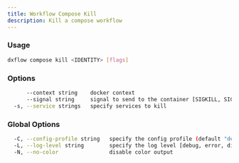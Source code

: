 ```yaml
---
title: Workflow Compose Kill 
description: Kill a compose workflow
---
```


### Usage

```bash
dxflow compose kill <IDENTITY> [flags]
```

### Options

```bash
      --context string    docker context
      --signal string     signal to send to the container [SIGKILL, SIGINT, ... ] (default "SIGKILL")
  -s, --service strings   specify services to kill
```

### Global Options

```bash
  -C, --config-profile string   specify the config profile (default "default")
  -L, --log-level string        specify the log level [debug, error, disabled] (default "disabled")
  -N, --no-color                disable color output
```

